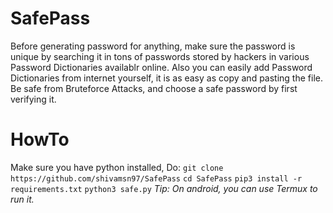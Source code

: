 # SafePass
Before generating password for anything, make sure the password is unique by searching it in tons of passwords stored by hackers in various Password Dictionaries availablr online. Also you can easily add Password Dictionaries from internet yourself, it is as easy as copy and pasting the file. Be safe from Bruteforce Attacks, and choose a safe password by first verifying it.

# HowTo
Make sure you have python installed, 
Do: 
`git clone https://github.com/shivamsn97/SafePass`
`cd SafePass`
`pip3 install -r requirements.txt`
`python3 safe.py`
*Tip: On android, you can use Termux to run it.*
